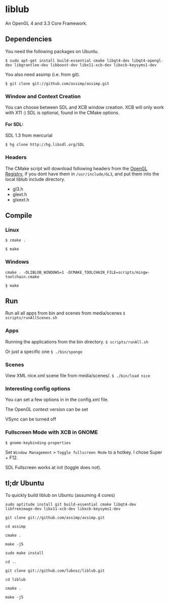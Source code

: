 # liblub

An OpenGL 4 and 3.3 Core Framework.

## Dependencies

You need the following packages on Ubuntu.

`$ sudo apt-get install build-essential cmake libqt4-dev libqt4-opengl-dev libgrantlee-dev libboost-dev libx11-xcb-dev libxcb-keysyms1-dev`

You also need assimp (i.e. from git).

`$ git clone git://github.com/assimp/assimp.git`

### Window and Context Creation

You can choose between SDL and XCB window creation. XCB will only work with X11 :)
SDL is optional, found in the CMake options.

#### For SDL:

SDL 1.3 from mercurial

`$ hg clone http://hg.libsdl.org/SDL`

### Headers

The CMake script will download following headers from the [OpenGL Registry](http://www.opengl.org/registry/), if you dont have them in `/usr/include/GL3`,
and put them into the local liblub include directory.

* gl3.h
* glext.h
* glxext.h

## Compile

### Linux

`$ cmake .`

`$ make`

### Windows

`cmake . -DLIBLUB_WINDOWS=1 -DCMAKE_TOOLCHAIN_FILE=scripts/mingw-toolchain.cmake`

`$ make`

## Run

Run all all apps from bin and scenes from media/scenes
`$ scripts/runAllScenes.sh`

### Apps
 
Running the applications from the bin directory.
`$ scripts/runAll.sh`

Or just a specific one
`$ ./bin/sponge`

### Scenes

View XML nice.xml scene file from media/scenes/.
`$ ./bin/load nice`

### Interesting config options

You can set a few options in in the config.xml file.

The OpenGL context version can be set
<Int name="GLcontext" value="4,1" />

VSync can be turned off
<Int name="Vsync" value="0" />

### Fullscreen Mode with XCB in GNOME

`$ gnome-keybinding-properties`

Set `Window Management` > `Toggle fullscreen Mode` to a hotkey. I chose Super + F12.

SDL Fullscreen works at init (toggle does not).

## tl;dr Ubuntu

To quickly build liblub on Ubuntu (assuming 4 cores)

`sudo aptitude install git build-essential cmake libqt4-dev libfreeimage-dev libx11-xcb-dev libxcb-keysyms1-dev`

`git clone git://github.com/assimp/assimp.git`

`cd assimp`

`cmake .`

`make -j5`

`sudo make install`

`cd ..`

`git clone git://github.com/lubosz/liblub.git`

`cd liblub`

`cmake .`

`make -j5`

